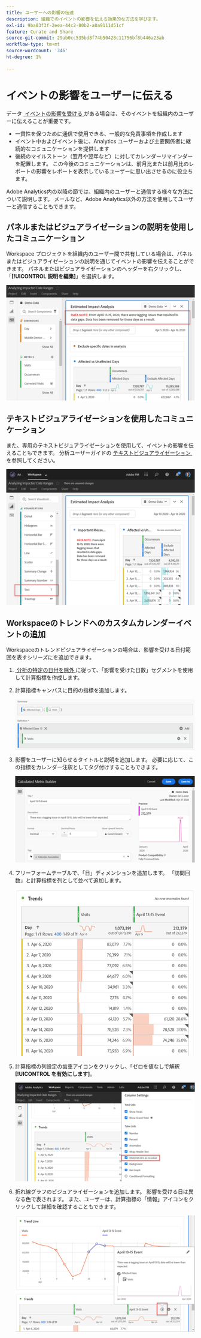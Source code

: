 ```yaml
---
title: ユーザーへの影響の伝達
description: 組織でのイベントの影響を伝える効果的な方法を学びます。
exl-id: 9ba83f3f-2eea-44c2-80b2-a0a9111d51cf
feature: Curate and Share
source-git-commit: 29ab0cc535bd8f74b50428c11756bf8b446a23ab
workflow-type: tm+mt
source-wordcount: '346'
ht-degree: 1%

---
```


# イベントの影響をユーザーに伝える

データ [&#x200B; イベントの影響を受ける &#x200B;](overview.md) がある場合は、そのイベントを組織内のユーザーに伝えることが重要です。

* 一貫性を保つために通信で使用できる、一般的な免責事項を作成します
* イベント中およびイベント後に、Analytics ユーザーおよび主要関係者に継続的なコミュニケーションを提供します
* 後続のマイルストーン（翌月や翌年など）に対してカレンダーリマインダーを配置します。 この今後のコミュニケーションは、前月比または前月比のレポートの影響をレポートを表示しているユーザーに思い出させるのに役立ちます。

Adobe Analytics内の以降の節では、組織内のユーザーと通信する様々な方法について説明します。 メールなど、Adobe Analytics以外の方法を使用してユーザーと通信することもできます。

## パネルまたはビジュアライゼーションの説明を使用したコミュニケーション

Workspace プロジェクトを組織内のユーザー間で共有している場合は、パネルまたはビジュアライゼーションの説明を通じてイベントの影響を伝えることができます。 パネルまたはビジュアライゼーションのヘッダーを右クリックし、「**[!UICONTROL 説明を編集]**」を選択します。

![&#x200B; パネルの説明 &#x200B;](assets/panel_description.png)

## テキストビジュアライゼーションを使用したコミュニケーション

また、専用のテキストビジュアライゼーションを使用して、イベントの影響を伝えることもできます。 分析ユーザーガイドの [&#x200B; テキストビジュアライゼーション &#x200B;](/help/analyze/analysis-workspace/visualizations/text.md) を参照してください。

![&#x200B; テキストビジュアライゼーション &#x200B;](assets/text_visualization.png)

## Workspaceのトレンドへのカスタムカレンダーイベントの追加

Workspaceのトレンドビジュアライゼーションの場合は、影響を受ける日付範囲を表すシリーズにを追加できます。

1. [&#x200B; 分析の特定の日付を除外 &#x200B;](segments.md) に従って、「影響を受けた日数」セグメントを使用して計算指標を作成します。
1. 計算指標キャンバスに目的の指標を追加します。

   ![指標](assets/calcmetric_event.png)

1. 影響をユーザーに知らせるタイトルと説明を追加します。 必要に応じて、この指標をカレンダー注釈としてタグ付けすることもできます。

   ![タイトルと説明](assets/calcmetric_title_description.png)

1. フリーフォームテーブルで、「日」ディメンションを追加します。 「訪問回数」と計算指標を列として並べて追加します。

   ![フリーフォームテーブル](assets/calcmetric_freeform.png)

1. 計算指標の列設定の歯車アイコンをクリックし、「ゼロを値なしで解釈 **[!UICONTROL を有効にします]**。

   ![&#x200B; 計算指標の設定 &#x200B;](assets/calcmetric_zero_no_value.png)

1. 折れ線グラフのビジュアライゼーションを追加します。 影響を受ける日は異なる色で表されます。 また、ユーザーは、計算指標の「情報」アイコンをクリックして詳細を確認することもできます。

   ![&#x200B; 情報アイコン &#x200B;](assets/calcmetric_infoicon.png)

